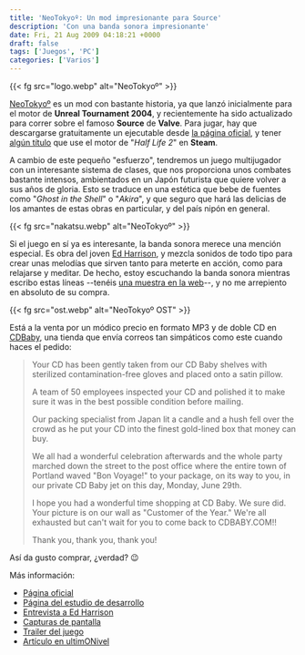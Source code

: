 ```yaml
---
title: 'NeoTokyoº: Un mod impresionante para Source'
description: 'Con una banda sonora impresionante'
date: Fri, 21 Aug 2009 04:18:21 +0000
draft: false
tags: ['Juegos', 'PC']
categories: ['Varios']
---
```


{{< fg src="logo.webp" alt="NeoTokyoº" >}}

[NeoTokyoº](http://www.neotokyohq.com/) es un mod con bastante historia, ya que lanzó inicialmente para el motor de **Unreal Tournament 2004**, y recientemente ha sido actualizado para correr sobre el famoso **Source** de **Valve**. Para jugar, hay que descargarse gratuitamente un ejecutable desde [la página oficial](http://www.neotokyohq.com/download.html), y tener [algún título](http://store.steampowered.com/search/?category2=16) que use el motor de "_Half Life 2_" en **Steam**.

A cambio de este pequeño "esfuerzo", tendremos un juego multijugador con un interesante sistema de clases, que nos proporciona unos combates bastante intensos, ambientados en un Japón futurista que quiere volver a sus años de gloria. Esto se traduce en una estética que bebe de fuentes como "_Ghost in the Shell_" o "_Akira_", y que seguro que hará las delicias de los amantes de estas obras en particular, y del país nipón en general.

{{< fg src="nakatsu.webp" alt="NeoTokyoº" >}}

Si el juego en sí ya es interesante, la banda sonora merece una mención especial. Es obra del joven [Ed Harrison](http://www.myspace.com/edweirdmusic), y mezcla sonidos de todo tipo para crear unas melodías que sirven tanto para meterte en acción, como para relajarse y meditar. De hecho, estoy escuchando la banda sonora mientras escribo estas líneas --tenéis [una muestra en la web](http://www.neotokyohq.com/nt_music_player.html)--, y no me arrepiento en absoluto de su compra.

{{< fg src="ost.webp" alt="NeoTokyoº OST" >}}

Está a la venta por un módico precio en formato MP3 y de doble CD en [CDBaby](http://www.cdbaby.com/cd/edharrison), una tienda que envía correos tan simpáticos como este cuando haces el pedido:

> Your CD has been gently taken from our CD Baby shelves with sterilized contamination-free gloves and placed onto a satin pillow.
> 
> A team of 50 employees inspected your CD and polished it to make sure it was in the best possible condition before mailing.
> 
> Our packing specialist from Japan lit a candle and a hush fell over the crowd as he put your CD into the finest gold-lined box that money can buy.
> 
> We all had a wonderful celebration afterwards and the whole party marched down the street to the post office where the entire town of Portland waved "Bon Voyage!" to your package, on its way to you, in our private CD Baby jet on this day, Monday, June 29th.
> 
> I hope you had a wonderful time shopping at CD Baby. We sure did. Your picture is on our wall as "Customer of the Year." We're all exhausted but can't wait for you to come back to CDBABY.COM!!
> 
> Thank you, thank you, thank you!

Así da gusto comprar, ¿verdad? :wink:

Más información:

*   [Página oficial](http://www.neotokyohq.com/)
*   [Página del estudio de desarrollo](http://radi-8.com/)
*   [Entrevista a Ed Harrison](http://www.moddb.com/features/neotokyo-behind-the-music)
*   [Capturas de pantalla](http://www.flickr.com/photos/pushbak/sets/72157608699895207/)
*   [Trailer del juego](http://www.monkeyjunkie.co.uk/NT/)
*   [Artículo en ultimONivel](http://www.ultimonivel.net/foro/index.php/topic,15884.0.html)